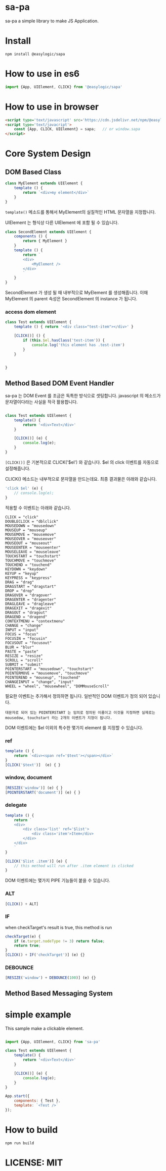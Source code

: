 # sa-pa

sa-pa a simple library to make JS Application. 

# Install 

`
npm install @easylogic/sapa
`

# How to use in es6 

```js
import {App, UIElement, CLICK} from '@easylogic/sapa'

```

# How to use in browser 

```html
<script type='text/javascript' src='https://cdn.jsdelivr.net/npm/@easylogic/sapa@0.0.2/dist/sapa.js'></script>
<script type='text/javacript'>
    const {App, CLICK, UIElement} = sapa;   // or window.sapa 
</script>

```

# Core System Design 

## DOM Based Class 

```js
class MyElement extends UIElement {
    template () {
        return `<div>my element</div>`
    }
}

```

`template()` 메소드를 통해서 MyElement의 실질적인 HTML 문자열을 지정합니다. 


UIElement 는 형식상 다른 UIElement 에 포함 될 수 있습니다.

```js
class SecondElement extends UIElement {
    components () {
        return { MyElement }
    }
    template () {
        return `
        <div>
            <MyElement />
        </div>
        `
    }
}

```

SecondElement 가 생성 될 때 내부적으로 MyElement 를 생성해줍니다. 이때 MyElement 의 parent  속성은 SecondElement 의 instance 가 됩니다. 

### access dom element 

```js
class Test extends UIElement {
    template () { return '<div class="test-item"></div>' }

    [CLICK()] () {
        if (this.$el.hasClass('test-item')) {
            console.log('this element has .test-item')
        }
    }

    
}

```

## Method Based DOM Event Handler 

sa-pa 는 DOM Event 를 조금은 독특한 방식으로 셋팅합니다. javascript 의 메소드가 문자열이다라는 사실을 적극 활용합니다. 

```js

class Test extends UIElement {
    template() {
        return '<div>Text</div>'
    }

    [CLICK()] (e) {
        console.log(e);
    }
}
```

`[CLICK()]` 은 기본적으로 CLICK('$el') 와 같습니다. $el 의 click 이벤트를 자동으로 설정해줍니다. 

CLICK() 메소드는 내부적으로 문자열을 만드는데요. 최종 결과물은 아래와 같습니다. 

```js
'click $el' (e) { 
    // console.log(e);
}
```

적용할 수 이벤트는 아래와 같습니다. 

```
CLICK = "click"
DOUBLECLICK = "dblclick"
MOUSEDOWN = "mousedown"
MOUSEUP = "mouseup"
MOUSEMOVE = "mousemove"
MOUSEOVER = "mouseover"
MOUSEOUT = "mouseout"
MOUSEENTER = "mouseenter"
MOUSELEAVE = "mouseleave"
TOUCHSTART = "touchstart"
TOUCHMOVE = "touchmove"
TOUCHEND = "touchend"
KEYDOWN = "keydown"
KEYUP = "keyup"
KEYPRESS = "keypress"
DRAG = "drag"
DRAGSTART = "dragstart"
DROP = "drop"
DRAGOVER = "dragover"
DRAGENTER = "dragenter"
DRAGLEAVE = "dragleave"
DRAGEXIT = "dragexit"
DRAGOUT = "dragout"
DRAGEND = "dragend"
CONTEXTMENU = "contextmenu"
CHANGE = "change"
INPUT = "input"
FOCUS = "focus"
FOCUSIN = "focusin"
FOCUSOUT = "focusout"
BLUR = "blur"
PASTE = "paste"
RESIZE = "resize"
SCROLL = "scroll"
SUBMIT = "submit"
POINTERSTART = "mousedown", "touchstart"
POINTERMOVE = "mousemove", "touchmove"
POINTEREND = "mouseup", "touchend"
CHANGEINPUT = "change", "input"
WHEEL = "wheel", "mousewheel", "DOMMouseScroll"
```

필요한 이벤트는 추가해서 정의하면 됩니다. 일반적인 DOM 이벤트가 정의 되어 있습니다. 

`
대문자로 되어 있는 POINTERSTART 는 임의로 정의된 이름이고 이것을 지정하면 실제로는 mousedow, touchstart 라는 2개의 이벤트가 지정이 됩니다. 
`

DOM 이벤트에는 $el 이외의 특수한 몇가지 element 를 지정할 수 있습니다. 

### ref  

```js
template () {
    return `<div><span ref='$text'></span></div>`
}
[CLICK('$text')]  (e) { }
```

### window, document 

```js
[RESIZE('window')] (e) { }
[POINTERSTART('document')] (e) { }
```

### delegate 

```js
template () {
    return `
    <div>
        <div class='list' ref='$list'>
            <div class='item'>Item</div>
        </div>
    </div>
    `
}

[CLICK('$list .item')] (e) {
    // this method will run after .item element is clicked
}
```



DOM 이벤트에는 몇가지 PIPE 기능들이 붙을 수 있습니다. 


### ALT

```js
[CLICK() + ALT]   
```

### IF 

when checkTarget's result is true, this method is run

```js
checkTarget(e) {
    if (e.target.nodeType != 3) return false;
    return true; 
}
[CLICK() + IF('checkTarget')] (e) {}
```

### DEBOUNCE 

```js
[RESIZE('window') + DEBOUNCE(100)] (e) {}
```


## Method Based Messaging System 


# simple example 

This sample make a clickable element.

```js

import {App, UIElement, CLICK} from 'sa-pa'

class Test extends UIElement {
    template() {
        return '<div>Text</div>'
    }

    [CLICK()] (e) {
        console.log(e);
    }
}

App.start({
    components: { Test },
    template: `<Test />`
});

```

# How to build 

`
npm run build
`


# LICENSE: MIT 

